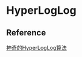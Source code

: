 # HyperLogLog



## Reference

[神奇的HyperLogLog算法](http://www.rainybowe.com/blog/2017/07/13/神奇的HyperLogLog算法/index.html)